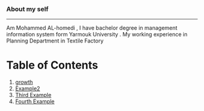 ### About my self ###
-----
Am Mohammed AL-homedi , I have bachelor degree in management information system form Yarmouk University . My working experience in Planning Department in Textile Factory

# Table of Contents
1. [growth](growthMindset)
2. [Example2](#example2)
3. [Third Example](#third-example)
4. [Fourth Example](#fourth-examplehttpwwwfourthexamplecom)




